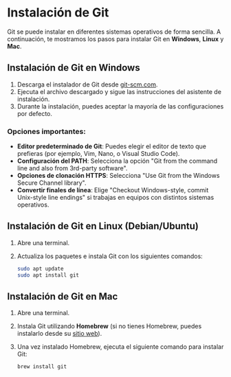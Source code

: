 # Instalación de Git

Git se puede instalar en diferentes sistemas operativos de forma sencilla. A continuación, te mostramos los pasos para instalar Git en **Windows**, **Linux** y **Mac**.

## Instalación de Git en Windows

1. Descarga el instalador de Git desde [git-scm.com](https://git-scm.com/download/win).
2. Ejecuta el archivo descargado y sigue las instrucciones del asistente de instalación.
3. Durante la instalación, puedes aceptar la mayoría de las configuraciones por defecto.

### Opciones importantes:

- **Editor predeterminado de Git**: Puedes elegir el editor de texto que prefieras (por ejemplo, Vim, Nano, o Visual Studio Code).
- **Configuración del PATH**: Selecciona la opción "Git from the command line and also from 3rd-party software".
- **Opciones de clonación HTTPS**: Selecciona "Use Git from the Windows Secure Channel library".
- **Convertir finales de línea**: Elige "Checkout Windows-style, commit Unix-style line endings" si trabajas en equipos con distintos sistemas operativos.

## Instalación de Git en Linux (Debian/Ubuntu)

1. Abre una terminal.
2. Actualiza los paquetes e instala Git con los siguientes comandos:

   ```bash
   sudo apt update
   sudo apt install git
   ```

## Instalación de Git en Mac

1. Abre una terminal.
2. Instala Git utilizando **Homebrew** (si no tienes Homebrew, puedes instalarlo desde su [sitio web](https://brew.sh/)).
3. Una vez instalado Homebrew, ejecuta el siguiente comando para instalar Git:

   ```bash
   brew install git
   ```
